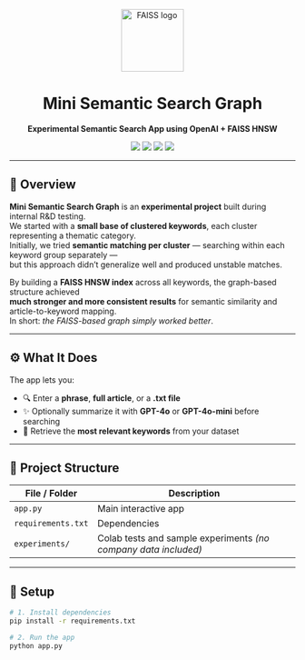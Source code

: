 <p align="center">
  <img src="https://raw.githubusercontent.com/github/explore/main/topics/faiss/faiss.png" alt="FAISS logo" width="110"/>
  <h1 align="center">Mini Semantic Search Graph</h1>
  <p align="center"><b>Experimental Semantic Search App using OpenAI + FAISS HNSW</b></p>
</p>

<p align="center">
  <a href="https://python.org"><img src="https://img.shields.io/badge/Python-3.9+-blue.svg"></a>
  <a href="https://openai.com"><img src="https://img.shields.io/badge/OpenAI-Embeddings-orange"></a>
  <a href="https://github.com/facebookresearch/faiss"><img src="https://img.shields.io/badge/FAISS-HNSW-green"></a>
  <a href="LICENSE"><img src="https://img.shields.io/badge/License-MIT-lightgrey.svg"></a>
</p>

---

## 🧠 Overview

**Mini Semantic Search Graph** is an **experimental project** built during internal R&D testing.  
We started with a **small base of clustered keywords**, each cluster representing a thematic category.  
Initially, we tried **semantic matching per cluster** — searching within each keyword group separately —  
but this approach didn’t generalize well and produced unstable matches.  

By building a **FAISS HNSW index** across all keywords, the graph-based structure achieved  
**much stronger and more consistent results** for semantic similarity and article-to-keyword mapping.  
In short: *the FAISS-based graph simply worked better*.

---

## ⚙️ What It Does

The app lets you:
- 🔍 Enter a **phrase**, **full article**, or a **.txt file**
- ✨ Optionally summarize it with **GPT-4o** or **GPT-4o-mini** before searching
- 🧾 Retrieve the **most relevant keywords** from your dataset

---

## 📁 Project Structure

| File / Folder | Description |
|----------------|-------------|
| `app.py` | Main interactive app |
| `requirements.txt` | Dependencies |
| `experiments/` | Colab tests and sample experiments *(no company data included)* |

---

## 🚀 Setup

```bash
# 1. Install dependencies
pip install -r requirements.txt

# 2. Run the app
python app.py

